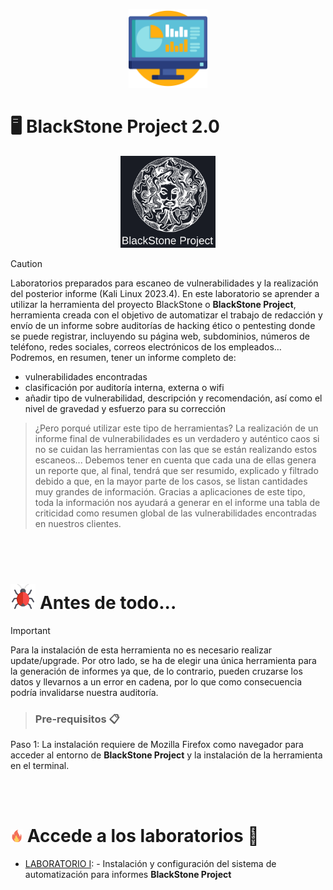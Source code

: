 <p align="center">
<picture>
  <source media="(prefers-color-scheme: dark)" srcset="vuln.png">
  <source media="(prefers-color-scheme: light)" srcset="vuln.png">
  <img alt="Hacking_Labs, más allá de la Ciberseguridad" src="vuln.png" width="25%">
</picture>
</p>

# :desktop_computer:	BlackStone Project 2.0 

<p align="center">
<picture>
  <source media="(prefers-color-scheme: dark)" srcset="black.png">
  <source media="(prefers-color-scheme: light)" srcset="black.png">
  <img alt="Hacking_Labs, más allá de la Ciberseguridad" src="black.png" width="30%">
</picture>
</p>

> [!CAUTION]
> Laboratorios preparados para escaneo de vulnerabilidades y la realización del posterior informe (Kali Linux 2023.4). En este laboratorio se aprender a utilizar la herramienta del proyecto BlackStone o <b>BlackStone Project</b>, herramienta creada con el objetivo de automatizar el trabajo de redacción y envío de un informe sobre auditorías de hacking ético o pentesting donde se puede registrar, incluyendo su página web, subdominios, números de teléfono, redes sociales, correos electrónicos de los empleados… Podremos, en resumen, tener un informe completo de:

- vulnerabilidades encontradas
- clasificación por auditoría interna, externa o wifi
- añadir tipo de vulnerabilidad, descripción y recomendación, así como el nivel de gravedad y esfuerzo para su corrección 


> ¿Pero porqué utilizar este tipo de herramientas?
La realización de un informe final de vulnerabilidades es un verdadero y auténtico caos si no se cuidan las herramientas con las que se están realizando estos escaneos... Debemos tener en cuenta que cada una de ellas genera un reporte que, al final, tendrá que ser resumido, explicado y filtrado debido a que, en la mayor parte de los casos, se listan cantidades muy grandes de información. Gracias a aplicaciones de este tipo, toda la información nos ayudará a generar en el informe una tabla de criticidad como resumen global de las vulnerabilidades encontradas en nuestros clientes.

<br>
<br>

# <img alt="Hacking_Labs, más allá de la Ciberseguridad" src="virus.png" width="8%"> Antes de todo... 

> [!IMPORTANT]
> Para la instalación de esta herramienta no es necesario realizar update/upgrade. Por otro lado, se ha de elegir una única herramienta para la generación de informes ya que, de lo contrario, pueden cruzarse los datos y llevarnos a un error en cadena, por lo que como consecuencia podría invalidarse nuestra auditoría.

> ### Pre-requisitos 📋
Paso 1: La instalación requiere de Mozilla Firefox como navegador para acceder al entorno de <b>BlackStone Project</b> y la instalación de la herramienta en el terminal. 

<br>
<br>

# <img alt="Hacking_Labs, más allá de la Ciberseguridad" src="fuego.png" width="4%"> Accede a los laboratorios  :floppy_disk:

- [LABORATORIO I](BlackStone): - Instalación y configuración del sistema de automatización para informes <b>BlackStone Project</b>